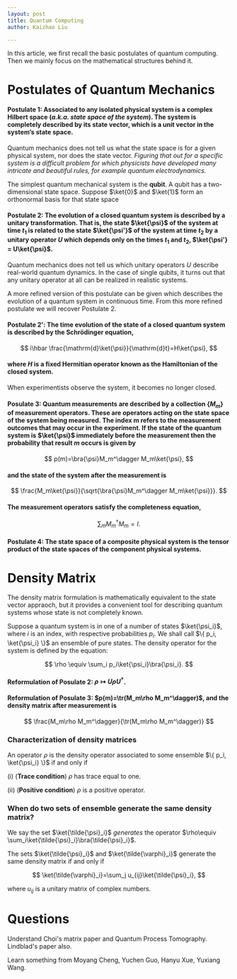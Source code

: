 ```yaml
---
layout: post
title: Quantum Computing
author: Kaizhao Liu

---
```


In this article, we first recall the basic postulates of quantum computing.
Then we mainly focus on the mathematical structures behind it.

# Postulates of Quantum Mechanics

#### Postulate 1: Associated to any isolated physical system is a complex Hilbert space (*a.k.a. state space of the system*). The system is completely described by its state vector, which is a unit vector in the system’s state space.

Quantum mechanics does not tell us what the state space is for a given physical system, nor does the state vector. *Figuring that out for a specific system is a difficult problem for which physicists have developed many intricate and beautiful rules, for example quantum electrodynamics.*

The simplest quantum mechanical system is the **qubit**. A qubit has a two-dimensional state space. Suppose $\ket{0}$ and $\ket{1}$ form an orthonormal basis for that state space


#### Postulate 2: The evolution of a closed quantum system is described by a unitary transformation. That is, the state $\ket{\psi}$ of the system at time $t_1$ is related to the state $\ket{\psi'}$ of the system at time $t_2$ by a unitary operator $U$ which depends only on the times $t_1$ and $t_2$, $\ket{\psi'} = U\ket{\psi}$.

Quantum mechanics does not tell us which unitary operators $U$ describe real-world quantum dynamics.
In the case of single qubits, it turns out that any unitary operator at all can be realized in realistic systems.

A more refined version of this postulate can be given which describes the evolution of a quantum system in continuous time. From this more refined postulate we will recover Postulate 2.

#### Postulate 2': The time evolution of the state of a closed quantum system is described by the Schr&#246;dinger equation,

$$
i\hbar \frac{\mathrm{d}\ket{\psi}}{\mathrm{d}t}=H\ket{\psi}, 
$$

#### where $H$ is a fixed Hermitian operator known as the Hamiltonian of the closed system.

When experimentists observe the system, it becomes no longer closed.

#### Posulate 3: Quantum measurements are described by a collection $\{M_m\}$ of measurement operators. These are operators acting on the state space of the system being measured. The index m refers to the measurement outcomes that may occur in the experiment. If the state of the quantum system is $\ket{\psi}$ immediately before the measurement then the probability that result $m$ occurs is given by 

$$
p(m)=\bra{\psi}M_m^\dagger M_m\ket{\psi},
$$

#### and the state of the system after the measurement is 

$$
\frac{M_m\ket{\psi}}{\sqrt{\bra{\psi}M_m^\dagger M_m\ket{\psi}}}.
$$

#### The measurement operators satisfy the completeness equation,

$$
\sum_m M_m^\dagger M_m =I.
$$

#### Postulate 4: The state space of a composite physical system is the tensor product of the state spaces of the component physical systems.


# Density Matrix

The density matrix formulation is mathematically equivalent to the state vector appraoch, but it provides a convenient tool for describing quantum systems whose state is not completely known.

Suppose a quantum system is in one of a number of states $\ket{\psi_i}$, where $i$ is an index, with respective probabilities $p_i$. We shall call $\{ p_i, \ket{\psi_i} \}$ an ensemble of pure states. The density operator for the system is defined by the equation:

$$
\rho \equiv \sum_i p_i\ket{\psi_i}\bra{\psi_i}.
$$

#### Reformulation of Posulate 2: $\rho \mapsto U\rho U^\dagger$.

#### Reformulation of Posulate 3: $p(m)=\tr(M_m\rho M_m^\dagger)$, and the density matrix after measurement is 

$$
\frac{M_m\rho M_m^\dagger}{\tr(M_m\rho M_m^\dagger)}
$$



### Characterization of density matrices

An operator $\rho$ is the density operator associated to some ensemble $\{ p_i, \ket{\psi_i} \}$ if and only if 

(i) (**Trace condition**) $\rho$ has trace equal to one.

(ii) (**Positive condition**) $\rho$ is a positive operator.

### When do two sets of ensemble generate the same density matrix?

We say the set $\ket{\tilde{\psi}_i}$ *generates* the operator $\rho\equiv \sum_i\ket{\tilde{\psi}_i}\bra{\tilde{\psi}_i}$.

The sets $\ket{\tilde{\psi}_i}$ and $\ket{\tilde{\varphi}_i}$ generate the same density matrix if and only if 

$$
\ket{\tilde{\varphi}_i}=\sum_j u_{ij}\ket{\tilde{\psi}_i},
$$

where $u_{ij}$ is a unitary matrix of complex numbers.






# Questions 

Understand Choi's matrix paper and Quantum Process Tomography. Lindblad's paper also.

Learn something from Moyang Cheng, Yuchen Guo, Hanyu Xue, Yuxiang Wang.